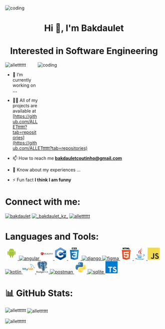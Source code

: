<img align="center" alt="coding" width="1200" height="250" src="https://saamarketing.co.uk/wp-content/uploads/2022/08/The-Different-Types-of-Technology-GIF.gif">


# <h1 align="center">Hi 👋, I'm Bakdaulet</h1>

# <h1 align="center">Interested in Software Engineering</h1>
<img align="right" alt="coding" width="400" height="250" src="https://adcy.io/wp-content/uploads/2020/04/anti-hacking.gif">


<p align="left"> <img src="https://komarev.com/ghpvc/?username=alletttttt&label=Profile%20views&color=0e75b6&style=flat" alt="alletttttt" /> </p>

- 🔭 I’m currently working on **...**

- 👨‍💻 All of my projects are available at [https://github.com/ALLETttttt?tab=repositories](https://github.com/ALLETttttt?tab=repositories)

- 📫 How to reach me **bakdauletcoutinho@gmail.com**

- 📄 Know about my experiences ...

- ⚡ Fun fact **I think I am funny**


# Connect with me:
<p align="left">
<a href="https://linkedin.com/in/bakdaulet-alaidar-b505a1280/" target="blank"><img align="center" src="https://raw.githubusercontent.com/rahuldkjain/github-profile-readme-generator/master/src/images/icons/Social/linked-in-alt.svg" alt="bakdaulet" height="30" width="40" /></a>
<a href="https://instagram.com/_bakdaulet_kz_" target="blank"><img align="center" src="https://raw.githubusercontent.com/rahuldkjain/github-profile-readme-generator/master/src/images/icons/Social/instagram.svg" alt="_bakdaulet_kz_" height="30" width="40" /></a>
<a href="https://leetcode.com/ALLeTtttt/" target="blank"><img align="center" src="https://raw.githubusercontent.com/rahuldkjain/github-profile-readme-generator/master/src/images/icons/Social/leet-code.svg" alt="alletttttt" height="30" width="40" /></a>
</p>

# Languages and Tools:
<p align="left"> <a href="https://developer.android.com" target="_blank" rel="noreferrer"> <img src="https://raw.githubusercontent.com/devicons/devicon/master/icons/android/android-original-wordmark.svg" alt="android" width="40" height="40"/> </a> <a href="https://angular.io" target="_blank" rel="noreferrer"> <img src="https://angular.io/assets/images/logos/angular/angular.svg" alt="angular" width="40" height="40"/> </a> <a href="https://angular.io" target="_blank" rel="noreferrer"> <img src="https://raw.githubusercontent.com/devicons/devicon/master/icons/angularjs/angularjs-original-wordmark.svg" alt="angularjs" width="40" height="40"/> </a> <a href="https://www.w3schools.com/cpp/" target="_blank" rel="noreferrer"> <img src="https://raw.githubusercontent.com/devicons/devicon/master/icons/cplusplus/cplusplus-original.svg" alt="cplusplus" width="40" height="40"/> </a> <a href="https://www.w3schools.com/css/" target="_blank" rel="noreferrer"> <img src="https://raw.githubusercontent.com/devicons/devicon/master/icons/css3/css3-original-wordmark.svg" alt="css3" width="40" height="40"/> </a> <a href="https://www.djangoproject.com/" target="_blank" rel="noreferrer"> <img src="https://cdn.worldvectorlogo.com/logos/django.svg" alt="django" width="40" height="40"/> </a> <a href="https://www.figma.com/" target="_blank" rel="noreferrer"> <img src="https://www.vectorlogo.zone/logos/figma/figma-icon.svg" alt="figma" width="40" height="40"/> </a> <a href="https://www.w3.org/html/" target="_blank" rel="noreferrer"> <img src="https://raw.githubusercontent.com/devicons/devicon/master/icons/html5/html5-original-wordmark.svg" alt="html5" width="40" height="40"/> </a> <a href="https://www.java.com" target="_blank" rel="noreferrer"> <img src="https://raw.githubusercontent.com/devicons/devicon/master/icons/java/java-original.svg" alt="java" width="40" height="40"/> </a> <a href="https://developer.mozilla.org/en-US/docs/Web/JavaScript" target="_blank" rel="noreferrer"> <img src="https://raw.githubusercontent.com/devicons/devicon/master/icons/javascript/javascript-original.svg" alt="javascript" width="40" height="40"/> </a> <a href="https://kotlinlang.org" target="_blank" rel="noreferrer"> <img src="https://www.vectorlogo.zone/logos/kotlinlang/kotlinlang-icon.svg" alt="kotlin" width="40" height="40"/> </a> <a href="https://www.mysql.com/" target="_blank" rel="noreferrer"> <img src="https://raw.githubusercontent.com/devicons/devicon/master/icons/mysql/mysql-original-wordmark.svg" alt="mysql" width="40" height="40"/> </a> <a href="https://www.postgresql.org" target="_blank" rel="noreferrer"> <img src="https://raw.githubusercontent.com/devicons/devicon/master/icons/postgresql/postgresql-original-wordmark.svg" alt="postgresql" width="40" height="40"/> </a> <a href="https://postman.com" target="_blank" rel="noreferrer"> <img src="https://www.vectorlogo.zone/logos/getpostman/getpostman-icon.svg" alt="postman" width="40" height="40"/> </a> <a href="https://www.python.org" target="_blank" rel="noreferrer"> <img src="https://raw.githubusercontent.com/devicons/devicon/master/icons/python/python-original.svg" alt="python" width="40" height="40"/> </a> <a href="https://www.sqlite.org/" target="_blank" rel="noreferrer"> <img src="https://www.vectorlogo.zone/logos/sqlite/sqlite-icon.svg" alt="sqlite" width="40" height="40"/> </a> <a href="https://www.typescriptlang.org/" target="_blank" rel="noreferrer"> <img src="https://raw.githubusercontent.com/devicons/devicon/master/icons/typescript/typescript-original.svg" alt="typescript" width="40" height="40"/> </a> </p>

# 📊 GitHub Stats:
<p><img align="left" src="https://github-readme-stats.vercel.app/api/top-langs/?username=ALLETttttt&theme=vue-dark&hide_border=false&include_all_commits=false&count_private=false&layout=compact" alt="alletttttt" /></p>

<p>&nbsp;<img align="center" src="https://github-readme-stats.vercel.app/api?username=ALLETttttt&theme=vue-dark&hide_border=false&include_all_commits=false&count_private=false" alt="alletttttt" /></p>

<p><img align="center" src="https://github-readme-streak-stats.herokuapp.com/?user=ALLETttttt&theme=vue-dark&hide_border=false" alt="alletttttt" /></p>
